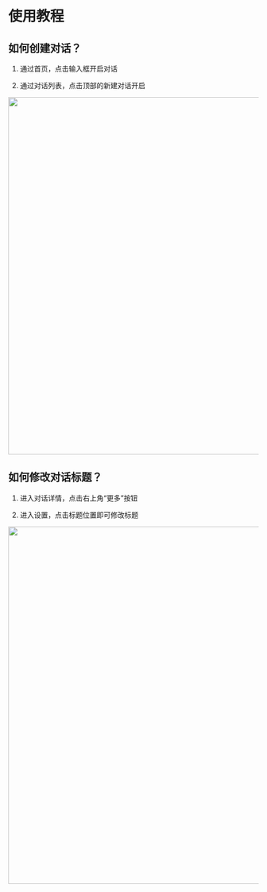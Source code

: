 # 使用教程

## 如何创建对话？

1. 通过首页，点击输入框开启对话

2. 通过对话列表，点击顶部的新建对话开启

<img src="../cn/WanaAI/img/tutorial_cn01.png" width="720" />

## 如何修改对话标题？

1. 进入对话详情，点击右上角“更多”按钮

2. 进入设置，点击标题位置即可修改标题

<img src="../cn/WanaAI/img/tutorial_cn02.png" width="720" />

